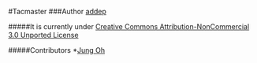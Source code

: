 #Tacmaster
###Author [addep](http://www.reactionmaster.com/contact)

#####It is currently under
[Creative Commons Attribution-NonCommercial 3.0 Unported License](http://creativecommons.org/licenses/by-nc/3.0/)

#####Contributors
*[Jung Oh](https://github.com/jung3o)
